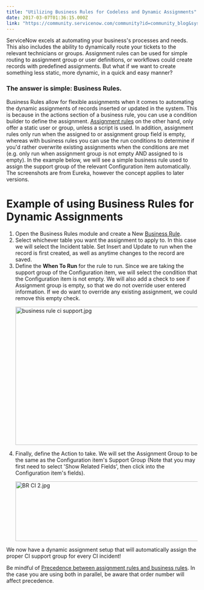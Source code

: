 ```yaml
---
title: "Utilizing Business Rules for Codeless and Dynamic Assignments"
date: 2017-03-07T01:36:15.000Z
link: "https://community.servicenow.com/community?id=community_blog&sys_id=a57c62e1dbd0dbc01dcaf3231f961926"
---
```

<p>ServiceNow excels at automating your business's processes and needs. This also includes the ability to dynamically route your tickets to the relevant technicians or groups. Assignment rules can be used for simple routing to assignment group or user definitions, or workflows could create records with predefined assignments. But what if we want to create something less static, more dynamic, in a quick and easy manner?</p><p></p><h3>The answer is simple: Business Rules.</h3><p></p><p>Business Rules allow for flexible assignments when it comes to automating the dynamic assignments of records inserted or updated in the system. This is because in the actions section of a business rule, you can use a condition builder to define the assignment. <a title="ocs.servicenow.com/bundle/geneva-servicenow-platform/page/administer/task_table/task/t_AssignmentModuleRule.html" href="https://docs.servicenow.com/bundle/geneva-servicenow-platform/page/administer/task_table/task/t_AssignmentModuleRule.html">Assignment rules</a> on the other hand, only offer a static user or group, unless a script is used. In addition, assignment rules only run when the assigned to or assignment group field is empty, whereas with business rules you can use the run conditions to determine if you'd rather overwrite existing assignments when the conditions are met (e.g. only run when assignment group is not empty AND assigned to is empty). In the example below, we will see a simple business rule used to assign the support group of the relevant Configuration item automatically. The screenshots are from Eureka, however the concept applies to later versions.</p><p></p><h1>Example of using Business Rules for Dynamic Assignments</h1><ol><li>Open the Business Rules module and create a New <a title="ocs.servicenow.com/bundle/geneva-servicenow-platform/page/script/business_rules/task/t_CreatingABusinessRule.html" href="https://docs.servicenow.com/bundle/geneva-servicenow-platform/page/script/business_rules/task/t_CreatingABusinessRule.html">Business Rule</a>. <span style="color: #e23d39;"><br/></span></li><li>Select whichever table you want the assignment to apply to. In this case we will select the Incident table. Set Insert and Update to run when the record is first created, as well as anytime changes to the record are saved.</li><li>Define the <strong>When To Run</strong> for the rule to run. Since we are taking the support group of the Configuration item, we will select the condition that the Configuration item is not empty. We will also add a check to see if Assignment group is empty, so that we do not override user entered information. If we do want to override any existing assignment, we could remove this empty check.<p><img   alt="business rule ci support.jpg" class="image-7 jive-image" src="b3246c02db1457049c9ffb651f9619d3.iix" style="width: 620px; height: 364px; display: block; margin-left: auto; margin-right: auto;"/></p></li><li>Finally, define the Action to take. We will set the Assignment Group to be the same as the Configuration item's Support Group (Note that you may first need to select 'Show Related Fields', then click into the Configuration item's fields).<p><img   alt="BR CI 2.jpg" class="image-8 jive-image" src="8c030886db18db048c8ef4621f96194e.iix" style="width: 620px; height: 157px; display: block; margin-left: auto; margin-right: auto;"/></p></li></ol><p>We now have a dynamic assignment setup that will automatically assign the proper CI support group for every CI incident!</p><p></p><p>Be mindful of <a href="https://docs.servicenow.com/bundle/helsinki-servicenow-platform/page/administer/task-table/concept/c_PrecBetweenAssignmentAndBusRules.html" title="https://docs.servicenow.com/bundle/helsinki-servicenow-platform/page/administer/task-table/concept/c_PrecBetweenAssignmentAndBusRules.html">Precedence between assignment rules and business rules</a>. In the case you are using both in parallel, be aware that order number will affect precedence.</p>